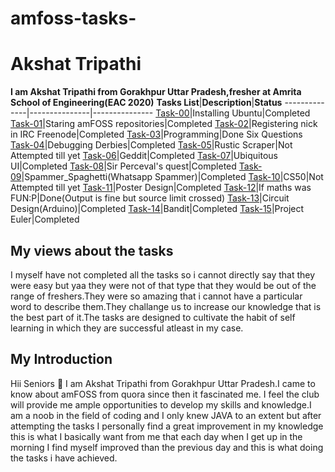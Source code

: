 # amfoss-tasks-
# Akshat Tripathi
**I am Akshat Tripathi from Gorakhpur Uttar Pradesh,fresher at Amrita School of Engineering(EAC 2020)**
**Tasks List**|**Description**|**Status**
--------------|---------------|---------------
[Task-00](https://github.com/Akshatji800/amfoss-tasks/tree/master/task-00)|Installing Ubuntu|Completed
[Task-01](https://github.com/Akshatji800/amfoss-tasks/tree/master/task-00)|Staring amFOSS repositories|Completed
[Task-02](https://github.com/Akshatji800/amfoss-tasks/tree/master/task-02)|Registering nick in IRC Freenode|Completed
[Task-03](https://github.com/Akshatji800/amfoss-tasks/tree/master/task-03)|Programming|Done Six Questions
[Task-04](https://github.com/Akshatji800/amfoss-tasks/tree/master/task-04)|Debugging Derbies|Completed
[Task-05](https://github.com/Akshatji800/amfoss-tasks/tree/master/task-05)|Rustic Scraper|Not Attempted till yet
[Task-06](https://github.com/Akshatji800/amfoss-tasks/tree/master/task-06)|Geddit|Completed
[Task-07](https://github.com/Akshatji800/amfoss-tasks/tree/master/task-07)|Ubiquitous UI|Completed
[Task-08](https://github.com/Akshatji800/amfoss-tasks/tree/master/task-08)|Sir Perceval's quest|Completed
[Task-09](https://github.com/Akshatji800/amfoss-tasks/tree/master/task-09)|Spammer_Spaghetti(Whatsapp Spammer)|Completed
[Task-10](https://github.com/Akshatji800/amfoss-tasks/tree/master/task-10)|CS50|Not Attempted till yet
[Task-11](https://github.com/Akshatji800/amfoss-tasks/tree/master/task-11)|Poster Design|Completed
[Task-12](https://github.com/Akshatji800/amfoss-tasks/tree/master/task-12)|If maths was FUN:P|Done(Output is fine but source limit crossed) 
[Task-13](https://github.com/Akshatji800/amfoss-tasks/tree/master/task-13)|Circuit Design(Arduino)|Completed
[Task-14](https://github.com/Akshatji800/amfoss-tasks/tree/master/task-14)|Bandit|Completed
[Task-15](https://github.com/Akshatji800/amfoss-tasks/tree/master/task-15)|Project Euler|Completed
## My views about the tasks
I myself have not completed all the tasks so i cannot directly say that they were easy but yaa they were not of that type that they 
would be out of the range of freshers.They were so amazing that i cannot have a particular word to describe them.They challange us to 
increase our knowledge that is the best part of it.The tasks are designed to cultivate the habit of self learning in which they are 
successful atleast in my case.
## My Introduction
Hii Seniors :pray: I am Akshat Tripathi from Gorakhpur Uttar Pradesh.I came to know about amFOSS from quora since then it fascinated me.
I feel the club will provide me ample opportunities to develop my skills and knowledge.I am a noob in the field of coding and I only knew 
JAVA to an extent but after attempting the tasks I personally find a great improvement in my knowledge this is what I basically want from 
me that each day when I get up in the morning I find myself improved than the previous day and this is what doing the tasks i have achieved.
